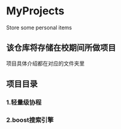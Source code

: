 # MyProjects
Store some personal items

## 该仓库将存储在校期间所做项目 
项目具体介绍都在对应的文件夹里

## 项目目录

### 1.轻量级协程
### 2.boost搜索引擎
